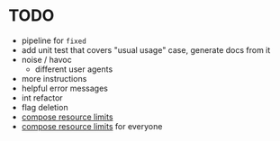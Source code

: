 # TODO

- pipeline for `fixed`
- add unit test that covers "usual usage" case, generate docs from it
- noise / havoc
  - different user agents
- more instructions
- helpful error messages
- int refactor
- flag deletion
- [compose resource limits](https://docs.docker.com/compose/compose-file/compose-file-v3/#resources)
- [compose resource limits](https://docs.docker.com/compose/compose-file/compose-file-v3/#resources) for everyone
